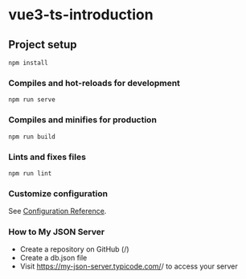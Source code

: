 # vue3-ts-introduction

## Project setup
```
npm install
```

### Compiles and hot-reloads for development
```
npm run serve
```

### Compiles and minifies for production
```
npm run build
```

### Lints and fixes files
```
npm run lint
```

### Customize configuration
See [Configuration Reference](https://cli.vuejs.org/config/).

### How to My JSON Server

- Create a repository on GitHub (<your-username>/<your-repo>)
- Create a db.json file
- Visit https://my-json-server.typicode.com/<your-username>/<your-repo> to access your server